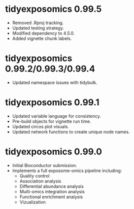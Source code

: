# tidyexposomics 0.99.5

* Removed .Rproj tracking.
* Updated testing strategy.
* Modified dependency to 4.5.0.
* Added vignette chunk labels.

# tidyexposomics 0.99.2/0.99.3/0.99.4

* Updated namespace issues with tidybulk.

# tidyexposomics 0.99.1

* Updated variable language for consistency.
* Pre-build objects for vignette run time.
* Updated circos plot visuals.
* Updated network functions to create unique node names.


# tidyexposomics 0.99.0

* Initial Bioconductor submission.
* Implements a full exposome-omics pipeline including:
  - Quality control 
  - Association analysis
  - Differential abundance analysis
  - Multi-omics integration analysis
  - Functional enrichment analysis
  - Vizualization 


